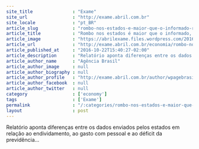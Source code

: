 ```yaml
---
site_title               : "Exame"
site_url                 : "http://exame.abril.com.br"
site_locale              : "pt_BR"
article_slug             : "rombo-nos-estados-e-maior-que-o-informado-revela-tesouro"
article_title            : "Rombo nos estados é maior que o informado, revela Tesouro"
article_image            : "https://abrilexame.files.wordpress.com/2016/10/size_960_16_9_congresso-nacional1.jpg?quality=70&strip=all&w=960"
article_url              : "http://exame.abril.com.br/economia/rombo-nos-estados-e-maior-que-o-informado-revela-tesouro/"
article_published_at     : "2016-10-22T15:40:27-02:00"
article_description      : "Relatório aponta diferenças entre os dados enviados pelos estados em relação ao endividamento, ao gasto com pessoal e ao déficit da previdência..."
article_author_name      : "Agência Brasil"
article_author_image     : null
article_author_biography : null
article_author_profile   : "http://exame.abril.com.br/author/wpagebrasil/"
article_author_facebook  : null
article_author_twitter   : null
category                 : ['economy']
tags                     : ['Exame']
permalink                : "/:categories/rombo-nos-estados-e-maior-que-o-informado-revela-tesouro/"
layout                   : post
---
```


Relatório aponta diferenças entre os dados enviados pelos estados em relação ao endividamento, ao gasto com pessoal e ao déficit da previdência...
